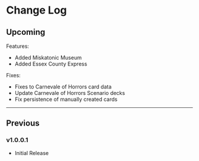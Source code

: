 # Change Log

## Upcoming

Features:
- Added Miskatonic Museum
- Added Essex County Express

Fixes:
- Fixes to Carnevale of Horrors card data
- Update Carnevale of Horrors Scenario decks
- Fix persistence of manually created cards

___

## Previous

### v1.0.0.1
- Initial Release
